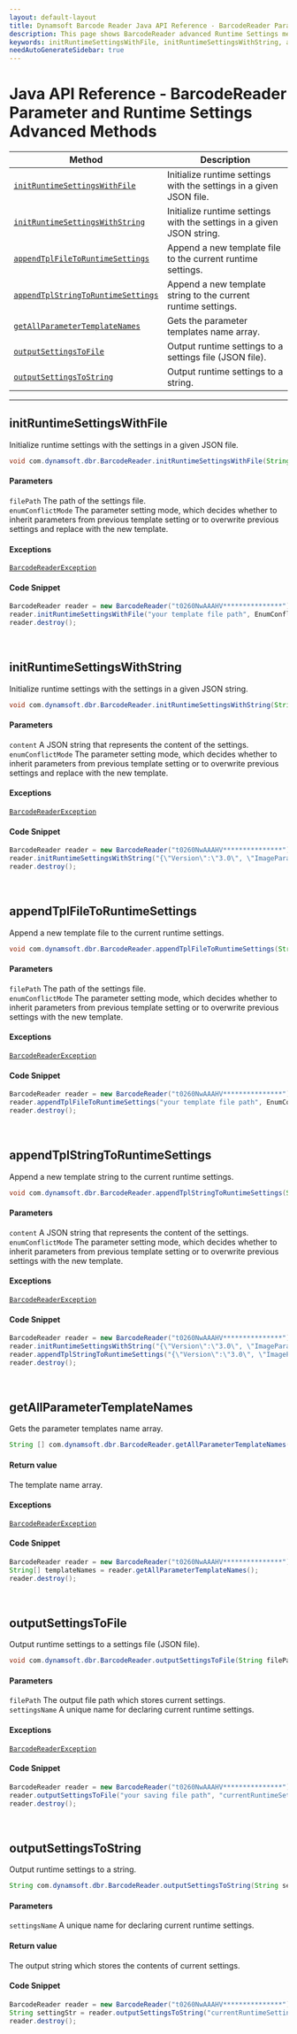 ```yaml
---
layout: default-layout
title: Dynamsoft Barcode Reader Java API Reference - BarcodeReader Parameter and Runtime Settings Advanced Methods
description: This page shows BarcodeReader advanced Runtime Settings methods of Dynamsoft Barcode Reader for Java SDK API Reference.
keywords: initRuntimeSettingsWithFile, initRuntimeSettingsWithString, appendTplFileToRuntimeSettings, appendTplStringToRuntimeSettings, getAllParameterTemplateNames, outputSettingsToFile, outputSettingsToString, parameter and runtime settings advanced methods, BarcodeReader, api reference, java
needAutoGenerateSidebar: true
---
```


# Java API Reference - BarcodeReader Parameter and Runtime Settings Advanced Methods

  | Method               | Description |
  |----------------------|-------------|
  | [`initRuntimeSettingsWithFile`](#initruntimesettingswithfile)  | Initialize runtime settings with the settings in a given JSON file. |
  | [`initRuntimeSettingsWithString`](#initruntimesettingswithstring) | Initialize runtime settings with the settings in a given JSON string. |
  | [`appendTplFileToRuntimeSettings`](#appendtplfiletoruntimesettings) | Append a new template file to the current runtime settings. |
  | [`appendTplStringToRuntimeSettings`](#appendtplstringtoruntimesettings) | Append a new template string to the current runtime settings. |
  | [`getAllParameterTemplateNames`](#getallparametertemplatenames) | Gets the parameter templates name array. |
  | [`outputSettingsToFile`](#outputsettingstofile) | Output runtime settings to a settings file (JSON file). |
  | [`outputSettingsToString`](#outputsettingstostring) | Output runtime settings to a string. |

  ---






## initRuntimeSettingsWithFile

Initialize runtime settings with the settings in a given JSON file.

```java
void com.dynamsoft.dbr.BarcodeReader.initRuntimeSettingsWithFile(String filePath, int enumConflictMode) throws BarcodeReaderException
```   

#### Parameters
`filePath` The path of the settings file.  
`enumConflictMode` The parameter setting mode, which decides whether to inherit parameters from previous template setting or to overwrite previous settings and replace with the new template. 

#### Exceptions
[`BarcodeReaderException`](../class/BarcodeReaderException.md)

#### Code Snippet
```java
BarcodeReader reader = new BarcodeReader("t0260NwAAAHV***************");
reader.initRuntimeSettingsWithFile("your template file path", EnumConflictMode.CM_OVERWRITE);
reader.destroy();
```

&nbsp; 





## initRuntimeSettingsWithString

Initialize runtime settings with the settings in a given JSON string.


```java
void com.dynamsoft.dbr.BarcodeReader.initRuntimeSettingsWithString(String content, int enumConflictMode)throws BarcodeReaderException
```   
   
#### Parameters
`content` A JSON string that represents the content of the settings.   
`enumConflictMode` The parameter setting mode, which decides whether to inherit parameters from previous template setting or to overwrite previous settings and replace with the new template. 

#### Exceptions
[`BarcodeReaderException`](../class/BarcodeReaderException.md)

#### Code Snippet
```java
BarcodeReader reader = new BarcodeReader("t0260NwAAAHV***************");
reader.initRuntimeSettingsWithString("{\"Version\":\"3.0\", \"ImageParameter\":{\"Name\":\"IP1\", \"BarcodeFormatIds\":[\"BF_QR_CODE\"], \"ExpectedBarcodesCount\":10}}", EnumConflictMode.CM_OVERWRITE);
reader.destroy();
```

&nbsp; 





## appendTplFileToRuntimeSettings

Append a new template file to the current runtime settings.

```java
void com.dynamsoft.dbr.BarcodeReader.appendTplFileToRuntimeSettings(String filePath, int enumConflictMode) throws BarcodeReaderException
```   
   
#### Parameters
`filePath` The path of the settings file.  
`enumConflictMode` The parameter setting mode, which decides whether to inherit parameters from previous template setting or to overwrite previous settings with the new template. 

#### Exceptions
[`BarcodeReaderException`](../class/BarcodeReaderException.md)

#### Code Snippet
```java
BarcodeReader reader = new BarcodeReader("t0260NwAAAHV***************");
reader.appendTplFileToRuntimeSettings("your template file path", EnumConflictMode.CM_IGNORE);
reader.destroy();
```

&nbsp; 





## appendTplStringToRuntimeSettings

Append a new template string to the current runtime settings.

```java
void com.dynamsoft.dbr.BarcodeReader.appendTplStringToRuntimeSettings(String content, int enumConflictMode)	throws BarcodeReaderException	
```   

   
#### Parameters
`content` A JSON string that represents the content of the settings.  
`enumConflictMode` The parameter setting mode, which decides whether to inherit parameters from previous template setting or to overwrite previous settings with the new template.  

#### Exceptions
[`BarcodeReaderException`](../class/BarcodeReaderException.md)

#### Code Snippet
```java
BarcodeReader reader = new BarcodeReader("t0260NwAAAHV***************");
reader.initRuntimeSettingsWithString("{\"Version\":\"3.0\", \"ImageParameter\":{\"Name\":\"IP1\", \"BarcodeFormatIds\":[\"BF_QR_CODE\"], \"ExpectedBarcodesCount\":10}}", EnumConflictMode.CM_OVERWRITE);
reader.appendTplStringToRuntimeSettings("{\"Version\":\"3.0\", \"ImageParameter\":{\"Name\":\"IP1\", \"BarcodeFormatIds\":[\"BF_OneD\"], \"ExpectedBarcodesCount\":20}}", EnumConflictMode.CM_IGNORE);
reader.destroy();
```

&nbsp; 





## getAllParameterTemplateNames
Gets the parameter templates name array.

```java
String [] com.dynamsoft.dbr.BarcodeReader.getAllParameterTemplateNames()		
```   

#### Return value
The template name array.

#### Exceptions
[`BarcodeReaderException`](../class/BarcodeReaderException.md)

#### Code Snippet
```java
BarcodeReader reader = new BarcodeReader("t0260NwAAAHV***************");
String[] templateNames = reader.getAllParameterTemplateNames();
reader.destroy();
```

&nbsp;





## outputSettingsToFile
Output runtime settings to a settings file (JSON file).

```java
void com.dynamsoft.dbr.BarcodeReader.outputSettingsToFile(String filePath, String settingsName) throws BarcodeReaderException
```   
   
#### Parameters
`filePath` The output file path which stores current settings.  
`settingsName` A unique name for declaring current runtime settings.


#### Exceptions
[`BarcodeReaderException`](../class/BarcodeReaderException.md)

#### Code Snippet
```java
BarcodeReader reader = new BarcodeReader("t0260NwAAAHV***************");
reader.outputSettingsToFile("your saving file path", "currentRuntimeSettings");
reader.destroy();
```

&nbsp; 





## outputSettingsToString
Output runtime settings to a string.

```java
String com.dynamsoft.dbr.BarcodeReader.outputSettingsToString(String settingsName) throws BarcodeReaderException
```   
   
#### Parameters 
`settingsName` A unique name for declaring current runtime settings.  

#### Return value
The output string which stores the contents of current settings.

#### Code Snippet
```java
BarcodeReader reader = new BarcodeReader("t0260NwAAAHV***************");
String settingStr = reader.outputSettingsToString("currentRuntimeSettings");
reader.destroy();
```

&nbsp;



